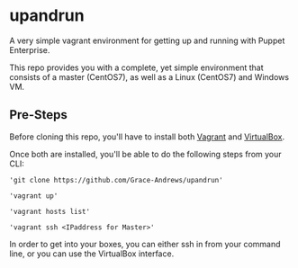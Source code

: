 # upandrun #

A very simple vagrant environment for getting up and running with Puppet Enterprise. 

This repo provides you with a complete, yet simple environment that consists of a master (CentOS7), as well as a Linux (CentOS7) and Windows VM. 

## Pre-Steps ##

Before cloning this repo, you'll have to install both [Vagrant](https://www.vagrantup.com/) and [VirtualBox](https://www.virtualbox.org/wiki/Downloads). 

Once both are installed, you'll be able to do the following steps from your CLI:

```
'git clone https://github.com/Grace-Andrews/upandrun'

'vagrant up'

'vagrant hosts list'

'vagrant ssh <IPaddress for Master>'
```

In order to get into your boxes, you can either ssh in from your command line, or you can use the VirtualBox interface.
